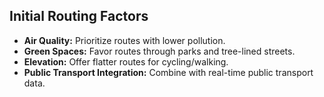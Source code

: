 ## Initial Routing Factors
- **Air Quality:** Prioritize routes with lower pollution.
- **Green Spaces:** Favor routes through parks and tree-lined streets.
- **Elevation:** Offer flatter routes for cycling/walking.
- **Public Transport Integration:** Combine with real-time public transport data.
